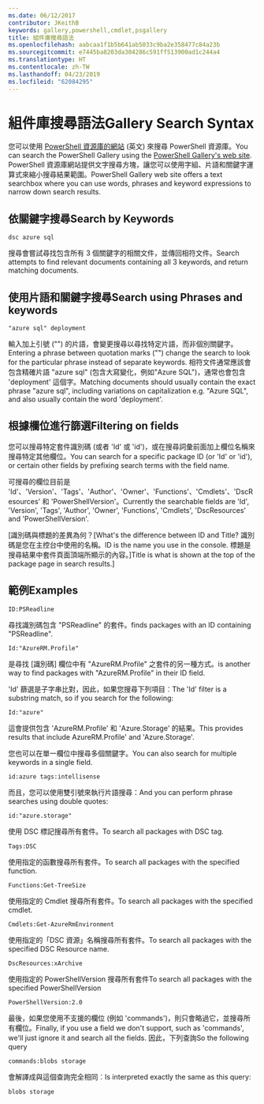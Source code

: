 ```yaml
---
ms.date: 06/12/2017
contributor: JKeithB
keywords: gallery,powershell,cmdlet,psgallery
title: 組件庫搜尋語法
ms.openlocfilehash: aabcaa1f1b5b641ab5033c9ba2e358477c84a23b
ms.sourcegitcommit: e7445ba8203da304286c591ff513900ad1c244a4
ms.translationtype: HT
ms.contentlocale: zh-TW
ms.lasthandoff: 04/23/2019
ms.locfileid: "62084295"
---
```

# <a name="gallery-search-syntax"></a><span data-ttu-id="e2c16-103">組件庫搜尋語法</span><span class="sxs-lookup"><span data-stu-id="e2c16-103">Gallery Search Syntax</span></span>

<span data-ttu-id="e2c16-104">您可以使用 [PowerShell 資源庫的網站](https://www.powershellgallery.com/) \(英文\) 來搜尋 PowerShell 資源庫。</span><span class="sxs-lookup"><span data-stu-id="e2c16-104">You can search the PowerShell Gallery using the [PowerShell Gallery's web site](https://www.powershellgallery.com/).</span></span>
<span data-ttu-id="e2c16-105">PowerShell 資源庫網站提供文字搜尋方塊，讓您可以使用字組、片語和關鍵字運算式來縮小搜尋結果範圍。</span><span class="sxs-lookup"><span data-stu-id="e2c16-105">PowerShell Gallery web site offers a text searchbox where you can use words, phrases and keyword expressions to narrow down search results.</span></span>

## <a name="search-by-keywords"></a><span data-ttu-id="e2c16-106">依關鍵字搜尋</span><span class="sxs-lookup"><span data-stu-id="e2c16-106">Search by Keywords</span></span>

    dsc azure sql

<span data-ttu-id="e2c16-107">搜尋會嘗試尋找包含所有 3 個關鍵字的相關文件，並傳回相符文件。</span><span class="sxs-lookup"><span data-stu-id="e2c16-107">Search attempts to find relevant documents containing all 3 keywords, and return matching documents.</span></span>

## <a name="search-using-phrases-and-keywords"></a><span data-ttu-id="e2c16-108">使用片語和關鍵字搜尋</span><span class="sxs-lookup"><span data-stu-id="e2c16-108">Search using Phrases and keywords</span></span>

    "azure sql" deployment

<span data-ttu-id="e2c16-109">輸入加上引號 ("") 的片語，會變更搜尋以尋找特定片語，而非個別關鍵字。</span><span class="sxs-lookup"><span data-stu-id="e2c16-109">Entering a phrase between quotation marks ("") change the search to look for the particular phrase instead of separate keywords.</span></span>
<span data-ttu-id="e2c16-110">相符文件通常應該會包含精確片語 "azure sql" (包含大寫變化，例如"Azure SQL")，通常也會包含 'deployment' 這個字。</span><span class="sxs-lookup"><span data-stu-id="e2c16-110">Matching documents should usually contain the exact phrase "azure sql", including variations on capitalization e.g. "Azure SQL", and also usually contain the word 'deployment'.</span></span>

## <a name="filtering-on-fields"></a><span data-ttu-id="e2c16-111">根據欄位進行篩選</span><span class="sxs-lookup"><span data-stu-id="e2c16-111">Filtering on fields</span></span>

<span data-ttu-id="e2c16-112">您可以搜尋特定套件識別碼 (或者 'Id' 或 'id')，或在搜尋詞彙前面加上欄位名稱來搜尋特定其他欄位。</span><span class="sxs-lookup"><span data-stu-id="e2c16-112">You can search for a specific package ID (or 'Id' or 'id'), or certain other fields by prefixing search terms with the field name.</span></span>

<span data-ttu-id="e2c16-113">可搜尋的欄位目前是 'Id'、'Version'、'Tags'、'Author'、'Owner'、'Functions'、'Cmdlets'、'DscResources' 和 'PowerShellVersion'。</span><span class="sxs-lookup"><span data-stu-id="e2c16-113">Currently the searchable fields are 'Id', 'Version', 'Tags', 'Author', 'Owner', 'Functions', 'Cmdlets', 'DscResources' and 'PowerShellVersion'.</span></span>

<span data-ttu-id="e2c16-114">[識別碼與標題的差異為何？</span><span class="sxs-lookup"><span data-stu-id="e2c16-114">[What's the difference between ID and Title?</span></span> <span data-ttu-id="e2c16-115">識別碼是您在主控台中使用的名稱。</span><span class="sxs-lookup"><span data-stu-id="e2c16-115">ID is the name you use in the console.</span></span> <span data-ttu-id="e2c16-116">標題是搜尋結果中套件頁面頂端所顯示的內容。]</span><span class="sxs-lookup"><span data-stu-id="e2c16-116">Title is what is shown at the top of the package page in search results.]</span></span>

## <a name="examples"></a><span data-ttu-id="e2c16-117">範例</span><span class="sxs-lookup"><span data-stu-id="e2c16-117">Examples</span></span>

    ID:PSReadline
    
<span data-ttu-id="e2c16-118">尋找識別碼包含 "PSReadline" 的套件。</span><span class="sxs-lookup"><span data-stu-id="e2c16-118">finds packages with an ID containing "PSReadline".</span></span>

    Id:"AzureRM.Profile"

<span data-ttu-id="e2c16-119">是尋找 [識別碼] 欄位中有 "AzureRM.Profile" 之套件的另一種方式。</span><span class="sxs-lookup"><span data-stu-id="e2c16-119">is another way to find packages with "AzureRM.Profile" in their ID field.</span></span>

<span data-ttu-id="e2c16-120">'Id' 篩選是子字串比對，因此，如果您搜尋下列項目︰</span><span class="sxs-lookup"><span data-stu-id="e2c16-120">The 'Id' filter is a substring match, so if you search for the following:</span></span>

    Id:"azure"

<span data-ttu-id="e2c16-121">這會提供包含 'AzureRM.Profile' 和 'Azure.Storage' 的結果。</span><span class="sxs-lookup"><span data-stu-id="e2c16-121">This provides results that include AzureRM.Profile' and 'Azure.Storage'.</span></span>

<span data-ttu-id="e2c16-122">您也可以在單一欄位中搜尋多個關鍵字。</span><span class="sxs-lookup"><span data-stu-id="e2c16-122">You can also search for multiple keywords in a single field.</span></span> 

    id:azure tags:intellisense

<span data-ttu-id="e2c16-123">而且，您可以使用雙引號來執行片語搜尋：</span><span class="sxs-lookup"><span data-stu-id="e2c16-123">And you can perform phrase searches using double quotes:</span></span>

    id:"azure.storage"

<span data-ttu-id="e2c16-124">使用 DSC 標記搜尋所有套件。</span><span class="sxs-lookup"><span data-stu-id="e2c16-124">To search all packages with DSC tag.</span></span>

    Tags:DSC

<span data-ttu-id="e2c16-125">使用指定的函數搜尋所有套件。</span><span class="sxs-lookup"><span data-stu-id="e2c16-125">To search all packages with the specified function.</span></span>

    Functions:Get-TreeSize

<span data-ttu-id="e2c16-126">使用指定的 Cmdlet 搜尋所有套件。</span><span class="sxs-lookup"><span data-stu-id="e2c16-126">To search all packages with the specified cmdlet.</span></span>

    Cmdlets:Get-AzureRmEnvironment

<span data-ttu-id="e2c16-127">使用指定的「DSC 資源」名稱搜尋所有套件。</span><span class="sxs-lookup"><span data-stu-id="e2c16-127">To search all packages with the specified DSC Resource name.</span></span>

    DscResources:xArchive

<span data-ttu-id="e2c16-128">使用指定的 PowerShellVersion 搜尋所有套件</span><span class="sxs-lookup"><span data-stu-id="e2c16-128">To search all packages with the specified PowerShellVersion</span></span>

    PowerShellVersion:2.0

<span data-ttu-id="e2c16-129">最後，如果您使用不支援的欄位 (例如 'commands')，則只會略過它，並搜尋所有欄位。</span><span class="sxs-lookup"><span data-stu-id="e2c16-129">Finally, if you use a field we don't support, such as 'commands', we'll just ignore it and search all the fields.</span></span> <span data-ttu-id="e2c16-130">因此，下列查詢</span><span class="sxs-lookup"><span data-stu-id="e2c16-130">So the following query</span></span>

    commands:blobs storage

<span data-ttu-id="e2c16-131">會解譯成與這個查詢完全相同︰</span><span class="sxs-lookup"><span data-stu-id="e2c16-131">Is interpreted exactly the same as this query:</span></span>

    blobs storage
